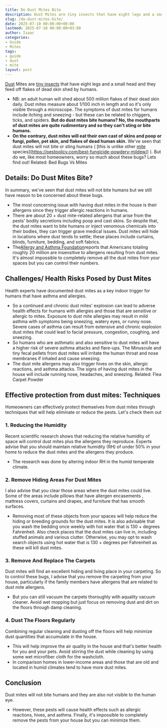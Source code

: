 ```yaml
---
title: Do Dust Mites Bite
description: Dust Mites are tiny insects that have eight legs and a small head and they feed off flakes of dead skin shed by humans. - NB an adult human will shed about...
slug: /do-dust-mites-bite/
date: 2025-07-10 00:00:00+00:00
lastmod: 2025-07-10 00:00:00+03:00
author: Isaac
categories:
- Guide
- Mites
tags:
- guide
- dust
- mite
layout: post
---
```

[Dust](https://pestpolicy.com/dust-mites/) Mites are
[tiny insects](https://pestpolicy.com/what-do-dust-mites-look-like/)
that have eight legs and a small head and they feed off flakes of dead skin shed by humans.
- NB: an adult human will shed about 500 million flakes of their dead skin daily.
Dust mites measure about 1/100 inch in length and so it's only visible through a microscope.
The symptoms of dust mites for humans include itching and sneezing - but these can be related to chiggers, ticks, and spiders.
**But do dust mites bite humans? No, the mouthparts of dust mites are quite rudimentary and so they can't sting or bite humans.**
- **On the contrary, dust mites will eat their own cast of skins and poop or fungi, pollen, pet skin, and flakes of dead human skin.**
We've seen that dust mites will not bite or sting humans (
[this is unlike other [mite](https://pestpolicy.com/what-do-dust-mites-look-like/) species](https://pestpolicy.com/best-fungicide-powdery-mildew/)
). But do we, like most homeowners, worry so much about these bugs?
Lets find out!
Related:
Bed Bugs Vs Mites
## Details: Do Dust Mites Bite?
In summary, we've seen that dust mites will not bite humans but we still have reason to be concerned about these bugs.
- The most concerning issue with having dust mites in the house is their allergens since they trigger allergic reactions in humans.
- There are about 20 + dust mite-related allergens that arise from the pests' bodily secretions including poop and cast skins.
So despite that, the dust mites want to bite humans or inject venomous chemicals into their bodies, they can trigger grave medical issues.
Dust mites will hide in locations where dust tends to settle; these places include curtains, blinds, furniture, bedding, and soft fabrics.
- The[Allergy and Asthma Foundation](https://asthmaandallergies.org/)reports that Americans totaling roughly 20 million are insensitive to allergens resulting from dust mites.
It's almost impossible to completely remove all the dust mites from your spaces but you can control their numbers.
## Challenges/ Health Risks Posed by Dust Mites

Health experts have documented dust mites as a key indoor trigger for humans that have asthma and allergies.
- So a continued and chronic dust mites' explosion can lead to adverse health effects for humans with allergies and those that are sensitive or allergic to mites.
Exposure to dust mite allergies may result in mild asthma with symptoms being sneezing, watery eyes, or runny nose.
Severe cases of asthma can result from extensive and chronic explosion dust mites that could lead to facial pressure, congestion, coughing, and sneezing.
- So humans who are asthmatic and also sensitive to dust mites will have a higher risk of severe asthma attacks and flare-ups.
The Minuscule and tiny fecal pellets from dust mites will irritate the human throat and nose membranes if inhaled and cause sneezing.
- The dust mite allergens may also trigger hives on the skin, allergic reactions, and asthma attacks.
The signs of having dust mites in the house will include running nose, headaches, and sneezing.
Related:
Flea Carpet Powder
## Effective protection from dust mites: Techniques
Homeowners can effectively protect themselves from dust mites through techniques that will help eliminate or reduce the pests. Let's check them out
### 1. Reducing the Humidity
Recent scientific research shows that reducing the relative humidity of space will control dust mites plus the allergens they reproduce.
Experts advise that you should maintain relative humidity (RH) of under 50% in your home to reduce the dust mites and the allergens they produce.
- The research was done by altering indoor RH in the humid temperate climate.
### 2. Remove Hiding Areas For Dust Mites
I also advise that you clear those areas where the dust mites could live.
Some of the areas include pillows that have allergen
encasements
, mattress covers, curtains and drapes, and furniture that has smooth surfaces.
- Removing most of these objects from your spaces will help reduce the hiding or breeding grounds for the dust mites.
It is also advisable that you wash the bedding once weekly with hot water that is 130 + degrees Fahrenheit.
Also check places that the dust mites can live in, including stuffed animals and various clutter.
Otherwise, you may opt to wash search objects using hot water that is 130 + degrees per Fahrenheit as these will kill dust mites.
### 3. Remove And Replace The Carpets
Dust mites will find an excellent hiding and living place in your carpeting.
So to control these bugs, I advise that you remove the carpeting from your house, particularly if the family members have allergens that are related to dust mite allergens.
- But you can still vacuum the carpets thoroughly with aquality vacuum cleaner.
Avoid wet mopping but just focus on removing dust and dirt on the floors through damp cleaning.
### 4. Dust The Floors Regularly
Combining regular cleaning and dusting off the floors will help minimize dust quantities that accumulate in the house.
- This will help improve the air quality in the house and that's better health for you and your pets.
Avoid stirring the dust while cleaning by using some wet microfiber cloth for the washcloth.
- In comparison homes in lower-income areas and those that are old and located in humid climates tend to have more dust mites.
## Conclusion
Dust mites will not bite humans and they are also not visible to the human eye.
- However, these pests will cause health effects such as allergic reactions, hives, and asthma.
Finally, it's impossible to completely remove the pests from your house but you can minimize them.
